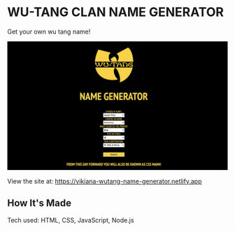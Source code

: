 # WU-TANG CLAN NAME GENERATOR

Get your own wu tang name!

![site screenshot](/screenshot.png) 

View the site at: https://vikiana-wutang-name-generator.netlify.app

## How It's Made

Tech used: HTML, CSS, JavaScript, Node.js
